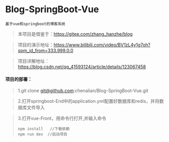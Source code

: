 # Blog-SpringBoot-Vue
```
基于vue和springboot的博客系统
```
>本项目是借鉴于：https://gitee.com/zhang_hanzhe/blog

>项目的演示地址：https://www.bilibili.com/video/BV1zL4y1g7oh?spm_id_from=333.999.0.0

>项目详解地址：https://blog.csdn.net/qq_41593124/article/details/123067458
#### 项目的部署：
>1.git clone git@github.com:chenalian/Blog-SpringBoot-Vue.git

>2.打开springboot-End中的application.yml配置好数据库和redis，并将数据库文件导入

>3.打开vue-Front，用命令行打开,并输入命令
> ```
> npm install   //下载依赖
> npm run dev  //启动项目
> ```
